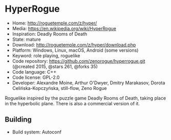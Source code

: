 # HyperRogue

- Home: http://roguetemple.com/z/hyper/
- Media: https://en.wikipedia.org/wiki/HyperRogue
- Inspiration: Deadly Rooms of Death
- State: mature
- Download: http://roguetemple.com/z/hyper/download.php
- Platform: Windows, Linux, macOS, Android (some versions)
- Keyword: role playing, roguelike
- Code repository: https://github.com/zenorogue/hyperrogue.git (@created 2015, @stars 261, @forks 35)
- Code language: C++
- Code license: GPL-2.0
- Developer: Alexandre Moine, Arthur O'Dwyer, Dmitry Marakasov, Dorota Celińska-Kopczyńska, still-flow, Zeno Rogue

Roguelike inspired by the puzzle game Deadly Rooms of Death, taking place in the hyperbolic plane.
There is also a commercial version of it.

## Building

- Build system: Autoconf
